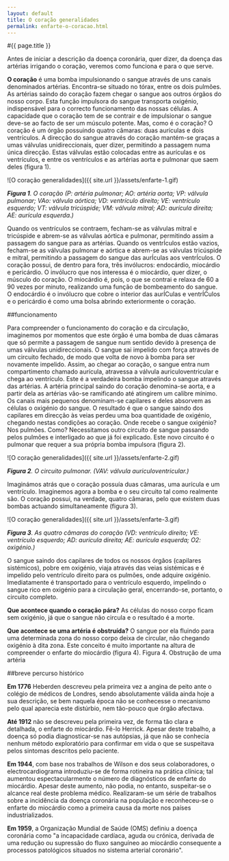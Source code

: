 ```yaml
---
layout: default
title: O coração generalidades
permalink: enfarte-o-coracao.html
---
```


#{{ page.title }}

Antes de iniciar a descrição da doença coronária, quer dizer, da doença das artérias irrigando o coração, veremos como funciona e para o que serve.

<strong>O coração</strong> é uma bomba impulsionando o sangue através de uns canais denominados artérias. Encontra-se situado no tórax, entre os dois pulmões. As artérias saindo do coração fazem chegar o sangue aos outros órgãos do nosso corpo. Esta função impulsora do sangue transporta oxigénio, indispensável para o correcto funcionamento das nossas células.
A capacidade que o coração tem de se contrair e de impulsionar o sangue deve-se ao facto de ser um músculo potente. Mas, como é o coração? O coração é um órgão possuindo quatro câmaras: duas aurículas e dois ventrículos. A direcção do sangue através do coração mantém-se graças a umas válvulas unidireccionais, quer dizer, permitindo a passagem numa única direcção. Estas válvulas estão colocadas entre as aurículas e os ventrículos, e entre os ventrículos e as artérias aorta e pulmonar que saem deles (figura 1).

![O coração generalidades]({{ site.url }}/assets/enfarte-1.gif)

<em><strong>Figura 1</strong>. O coração (P: artéria pulmonar; AO: artéria aorta; VP: válvula pulmonar; VAo: válvula aórtica; VD: ventrículo direito; VE: ventrículo esquerdo; VT: válvula tricúspide; VM: válvula mitral; AD: aurícula direita; AE: aurícula esquerda.)</em>

Quando os ventrículos se contraem, fecham-se as válvulas mitral e tricúspide e abrem-se as válvulas aórtica e pulmonar, permitindo assim a passagem do sangue para as artérias.
Quando os ventrÍculos estão vazios, fecham-se as válvulas pulmonar e aórtica e abrem-se as válvulas tricúspide e mitral, permitindo a passagem do sangue das aurÍculas aos ventrÍculos.
O coração possui, de dentro para fora, três invólucros: endocárdio, miocárdio e pericárdio. O invólucro que nos interessa é o miocárdio, quer dizer, o músculo do coração. O miocárdio é, pois, o que se contrai e relaxa de 60 a 90 vezes por minuto, realizando uma função de bombeamento do sangue.
O endocárdio é o invólucro que cobre o interior das aurÍCulas e ventrÍCulos e o pericárdio é como uma bolsa abrindo exteriormente o coração.

##funcionamento

Para compreender o funcionamento do coração e da circulação, imaginemos por momentos que este órgão é uma bomba de duas câmaras que só permite a passagem de sangue num sentido devido à presença de umas válvulas unidireccionais. O sangue sai impelido com força através de um circuito fechado, de modo que volta de novo à bomba para ser novamente impelido. Assim, ao chegar ao coração, o sangue entra num compartimento chamado aurícula, atravessa a válvula auriculoventricular e chega ao ventrículo. Este é a verdadeira bomba impelindo o sangue através das artérias.
A artéria principal saindo do coração denomina-se aorta, e a partir dela as artérias vão-se ramificando até atingirem um calibre mínimo. Os canais mais pequenos denominam-se capilares e deles absorvem as células o oxigénio do sangue. O resultado é que o sangue saindo dos capilares em direcção às veias perdeu uma boa quantidade de oxigénio, chegando nestas condições ao coração. Onde recebe o sangue oxigénio? Nos pulmões. Como? Necessitamos outro circuito de sangue passando pelos pulmões e interligado ao que já foi explicado. Este novo circuito é o pulmonar que requer a sua própria bomba impulsora (figura 2).

![O coração generalidades]({{ site.url }}/assets/enfarte-2.gif)

<em><strong>Figura 2</strong>. O circuito pulmonar. (VAV: válvula auriculoventricular.)</em>

Imaginámos atrás que o coração possuía duas câmaras, uma aurícula e um ventrículo. Imaginemos agora a bomba e o seu circuito tal como realmente são. O coração possui, na verdade, quatro câmaras, pelo que existem duas bombas actuando simultaneamente (figura 3).

![O coração generalidades]({{ site.url }}/assets/enfarte-3.gif)

<em><strong>Figura 3</strong>. As quatro câmaras do coração (VD: ventrículo direito; VE: ventrículo esquerdo; AD: aurícula direita; AE: aurícula esquerda; O2: oxigénio.)</em>

O sangue saindo dos capilares de todos os nossos órgãos (capilares sistémicos), pobre em oxigénio, viaja através das veias sistémicas e é impelido pelo ventrículo direito para os pulmões, onde adquire oxigénio. Imediatamente é transportado para o ventrículo esquerdo, impelindo o sangue rico em oxigénio para a circulação geral, encerrando-se, portanto, o circuito completo.

<strong>Que acontece quando o coração pára?</strong> As células do nosso corpo ficam sem oxigénio, já que o sangue não circula e o resultado é a morte.

<strong>Que acontece se uma artéria é obstruída?</strong> O sangue por ela fluindo para uma determinada zona do nosso corpo deixa de circular, não chegando oxigénio à dita zona. Este conceito é muito importante na altura de compreender o enfarte do miocárdio (figura 4).
Figura 4. Obstrução de uma artéria

##breve percurso histórico

<strong>Em 1776</strong> Heberden descreveu pela primeira vez a angina de peito ante o colégio de médicos de Londres, sendo absolutamente válida ainda hoje a sua descrição, se bem naquela época não se conhecesse o mecanismo pelo qual aparecia este distúrbio, nem tão-pouco que órgão afectava.

<strong>Até 1912</strong> não se descreveu pela primeira vez, de forma tão clara e detalhada, o enfarte do miocárdio. Fê-lo Herrick. Apesar deste trabalho, a doença só podia diagnosticar-se nas autópsias, já que não se conhecia nenhum método exploratório para confirmar em vida o que se suspeitava pelos sintomas descritos pelo paciente.

<strong>Em 1944</strong>, com base nos trabalhos de Wilson e dos seus colaboradores, o electrocardiograma introduziu-se de forma rotineira na prática clínica; tal aumentou espectacularmente o número de diagnósticos de enfarte do miocárdio. Apesar deste aumento, não podia, no entanto, suspeitar-se o alcance real deste problema médico. Realizaram-se um série de trabalhos sobre a incidência da doença coronária na população e reconheceu-se o enfarte do miocárdio como a primeira causa da morte nos países industrializados.

<strong>Em 1959</strong>, a Organização Mundial de Saúde (OMS) definiu a doença coronária como "a incapacidade cardíaca, aguda ou crónica, derivada de uma redução ou supressão do fluxo sanguíneo ao miocárdio consequente a processos patológicos situados no sistema arterial coronário".
